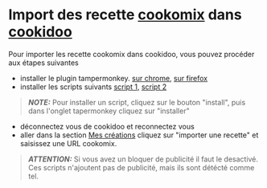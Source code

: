 # Import des recette [cookomix](https://www.cookomix.com/recettes) dans [cookidoo](https://cookidoo.fr/)

Pour importer les recette cookomix dans cookidoo, vous pouvez procéder aux étapes suivantes

- installer le plugin tampermonkey. [sur chrome](https://chrome.google.com/webstore/detail/tampermonkey/dhdgffkkebhmkfjojejmpbldmpobfkfo?hl=en), [sur firefox](https://addons.mozilla.org/en-US/firefox/addon/tampermonkey/)
- installer les scripts suivants [script 1](https://openuserjs.org/scripts/deblock.thomas.62gmail.com/Import_des_recette_cookomix_dans_cookidoo_[_partie_login_]), [script 2](https://openuserjs.org/scripts/deblock.thomas.62gmail.com/Import_des_recette_cookomix_dans_cookidoo) 

> **_NOTE:_** Pour installer un script, cliquez sur le bouton "install", puis dans l'onglet tapermonkey cliquez sur "installer"

- déconnectez vous de cookidoo et reconnectez vous
- aller dans la section [Mes créations](https://cookidoo.fr/created-recipes/fr-FR) cliquez sur "importer une recette" et saisissez une URL cookomix.

> **_ATTENTION:_** Si vous avez un bloquer de publicité il faut le desactivé. Ces scripts n'ajoutent pas de publicité, mais ils sont détécté comme tel.  

